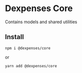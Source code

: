 # Dexpenses Core

Contains models and shared utilities

## Install

`npm i @dexpenses/core`

or

`yarn add @dexpenses/core`
